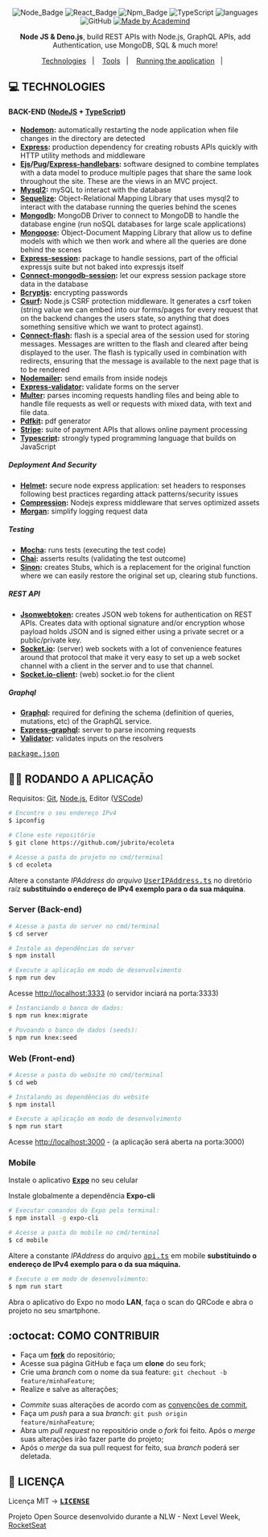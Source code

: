<div align="center">

![Node_Badge](https://img.shields.io/badge/node-14.17.3-brightgreen)  ![React_Badge](https://img.shields.io/badge/web-react-ff69b4)  ![Npm_Badge](https://img.shields.io/badge/npm-6.14.13-red)  ![TypeScript](https://img.shields.io/badge/%3C%2F%3E-typescript-blue)  ![languages](https://img.shields.io/badge/languages-3-9cf)  ![GitHub](https://img.shields.io/github/license/x0n4d0/ecoleta)  <a href="https://www.udemy.com/course/nodejs-the-complete-guide/?couponCode=D_0422">
    <img alt="Made by Academind" src="https://img.shields.io/badge/made%20by-Academind-orange">
  </a>

</div>

<p align="center">
<strong>Node JS & Deno.js</strong>, build REST APIs with Node.js, GraphQL APIs, add Authentication, use MongoDB, SQL & much more! 
</p>

<p align="center">
  <a href="#computer-technologies">Technologies</a>&nbsp;&nbsp;&nbsp;|&nbsp;&nbsp;&nbsp;
  <a href="#hammer-tools">Tools</a>&nbsp;&nbsp;&nbsp;|&nbsp;&nbsp;&nbsp;
  <a href="#woman_technologist-running-the-application">Running the application</a>&nbsp;&nbsp;&nbsp;|&nbsp;&nbsp;&nbsp;
  <!-- <a href="#page_facing_up-licença">Licença</a> -->
</p>

<!-- <div align="center">
  <img alt="Aplicação Web" src="./ecoleta-web.gif">
  </br></br>
  <img alt="Aplicação Mobile" src="./ecoleta-mobile.gif" width="300">
</div> -->

## **:computer: TECHNOLOGIES**

#### **BACK-END** ([NodeJS](https://nodejs.org/en/) + [TypeScript](https://www.typescriptlang.org/))

  - **[Nodemon](https://www.npmjs.com/package/nodemon):** automatically restarting the node application when file changes in the directory are detected
  - **[Express](https://expressjs.com/):** production dependency for creating robusts APIs quickly with HTTP utility methods and middleware
  - **[Ejs](https://ejs.co/)/[Pug](https://pugjs.org/api/getting-started.html)/[Express-handlebars](https://www.npmjs.com/package/express-handlebars):** software designed to combine templates with a data model to produce multiple pages that share the same look throughout the site. These are the views in an MVC project.
  - **[Mysql2](https://www.npmjs.com/package/mysql2):** mySQL to interact with the database
  - **[Sequelize](https://www.npmjs.com/package/sequelize):** Object-Relational Mapping Library that uses mysql2 to interact with the database running the queries behind the scenes 
  - **[Mongodb](https://www.mongodb.com/cloud/atlas):** MongoDB Driver to connect to MongoDB to handle the database engine (run noSQL databases for large scale applications)
  - **[Mongoose](https://mongoosejs.com/):** Object-Document Mapping Library that allow us to define models with which we then work and where all the queries are done behind the scenes
  - **[Express-session](https://www.npmjs.com/package/express-session):** package to handle sessions, part of the official expressjs suite but not baked into expressjs itself
  - **[Connect-mongodb-session](https://www.npmjs.com/package/connect-mongodb-session):** let our express session package store data in the database
  - **[Bcryptjs](https://www.npmjs.com/package/bcryptjs):** encrypting passwords
  - **[Csurf](https://www.npmjs.com/package/csurf):** Node.js CSRF protection middleware. It generates a csrf token (string value we can embed into our forms/pages for every request that on the backend changes the users state, so anything that does something sensitive which we want to protect against).
  - **[Connect-flash](https://www.npmjs.com/package/connect-flash):** flash is a special area of the session used for storing messages. Messages are written to the flash and cleared after being displayed to the user. The flash is typically used in combination with redirects, ensuring that the message is available to the next page that is to be rendered
  - **[Nodemailer](https://nodemailer.com/):** send emails from inside nodejs
  - **[Express-validator](https://express-validator.github.io/docs/):** validate forms on the server
  - **[Multer](https://www.npmjs.com/package/multer):** parses incoming requests handling files and being able to handle file requests as well or requests with mixed data, with text and file data.
  - **[Pdfkit](https://www.npmjs.com/package/pdfkit):** pdf generator
  - **[Stripe](https://www.npmjs.com/package/stripe):** suite of payment APIs that allows online payment processing 
  - **[Typescript](https://www.typescriptlang.org/):** strongly typed programming language that builds on JavaScript

##### Deployment And Security

  - **[Helmet](https://www.npmjs.com/package/helmet):** secure node express application: set headers to responses following best practices regarding attack patterns/security issues
  - **[Compression](https://www.npmjs.com/package/compression):** Nodejs express middleware that serves optimized assets
  - **[Morgan](https://www.npmjs.com/package/morgan):** simplify logging request data

##### Testing

  - **[Mocha](https://mochajs.org/):** runs tests (executing the test code)
  - **[Chai](https://www.chaijs.com/):**  asserts results (validating the test outcome) 
  - **[Sinon](https://www.npmjs.com/package/sinon):** creates Stubs, which is a replacement for the original function where we can easily restore the original set up, clearing stub functions.

##### REST API

  - **[Jsonwebtoken](https://www.npmjs.com/package/jsonwebtoken):** creates JSON web tokens for authentication on REST APIs. Creates data with optional signature and/or encryption whose payload holds JSON and is signed either using a private secret or a public/private key.
  - **[Socket.io](https://www.npmjs.com/package/socket.io):** (server) web sockets with a lot of convenience features around that protocol that make it very easy to set up a web socket channel with a client in the server and to use that channel. 
  - **[Socket.io-client]():** (web) socket.io for the client

##### Graphql

  - **[Graphql](https://www.npmjs.com/package/graphql):** required for defining the schema (definition of queries, mutations, etc) of the GraphQL service.
  - **[Express-graphql](https://www.npmjs.com/package/express-graphql):** server to parse incoming requests
  - **[Validator](https://www.npmjs.com/package/validator):** validates inputs on the resolvers
  
  <kbd>[package.json](./server/package.json)</kbd>

## **:woman_technologist: RODANDO A APLICAÇÃO** 

Requisitos: [Git](https://git-scm.com), [Node.js](https://nodejs.org/en/), Editor ([VSCode](https://code.visualstudio.com/))

```sh
# Encontre o seu endereço IPv4 
$ ipconfig

# Clone este repositório
$ git clone https://github.com/jubrito/ecoleta

# Acesse a pasta do projeto no cmd/terminal
$ cd ecoleta

```

Altere a constante *IPAddress do arquivo* <kbd>[UserIPAddress.ts](./UserIPAddress.ts)</kbd> no diretório raíz **substituindo o endereço de IPv4 exemplo para o da sua máquina**.

### Server (Back-end)

```sh
# Acesse a pasta do server no cmd/terminal
$ cd server

# Instale as dependências do server
$ npm install

# Execute a aplicação em modo de desenvolvimento
$ npm run dev
```

Acesse [http://localhost:3333](http://localhost:3333) (o servidor inciará na porta:3333)  

```sh
# Instanciando o banco de dados:
$ npm run knex:migrate

# Povoando o banco de dados (seeds):
$ npm run knex:seed

```


### Web (Front-end)

```sh
# Acesse a pasta do website no cmd/terminal
$ cd web

# Instalando as dependências do website
$ npm install

# Execute a aplicação em modo de desenvolvimento
$ npm run start

```
Acesse [http://localhost:3000](http://localhost:3000) - (a aplicação será aberta na porta:3000) 


### Mobile 

Instale o aplicativo **<kbd>[Expo](https://play.google.com/store/apps/details?id=host.exp.exponent&hl=en)</kbd>** no seu celular

Instale globalmente a dependência **Expo-cli**

```sh
# Executar comandos do Expo pelo terminal:
$ npm install -g expo-cli 

# Acesse a pasta do mobile no cmd/terminal
$ cd mobile
```

Altere a constante *IPAddress* do arquivo <kbd>[api.ts](./mobile/src/services/api.ts)</kbd> em mobile **substituindo o endereço de IPv4 exemplo para o da sua máquina.**

```sh
# Execute o em modo de desenvolvimento:
$ npm run start
```

Abra o aplicativo do Expo no modo **LAN**, faça o scan do QRCode e abra o projeto no seu smartphone.


## **:octocat: COMO CONTRIBUIR**

  - Faça um **[fork](https://help.github.com/pt/github/getting-started-with-github/fork-a-repo)** do repositório;
  - Acesse sua página GitHub e faça um **clone** do seu fork;
  - Crie uma *branch* com o nome da sua feature: `git chechout -b feature/minhaFeature`;
  - Realize e salve as alterações;
  <!-- - Instale as dependências do *commitlint* na raíz do projeto para a verificação dos commits: `npm install` ou `yarn`; -->
  - *Commite* suas alterações de acordo com as [convenções de commit](https://www.conventionalcommits.org/pt-br/v1.0.0-beta.4/), 
  - Faça um *push* para a sua *branch*: `git push origin feature/minhaFeature`;
  - Abra um *pull request* no repositório onde o *fork* foi feito. Após o *merge* suas alterações irão fazer parte do projeto;
  - Após o *merge* da sua pull request for feito, sua *branch* poderá ser deletada.



## **:page_facing_up: LICENÇA**
Licença MIT &rarr; **<kbd>[LICENSE](https://github.com/Rocketseat/nlw-01-booster/blob/master/LICENSE.md)</kbd>**

Projeto Open Source desenvolvido durante a NLW - Next Level Week, [RocketSeat](https://rocketseat.com.br/)
